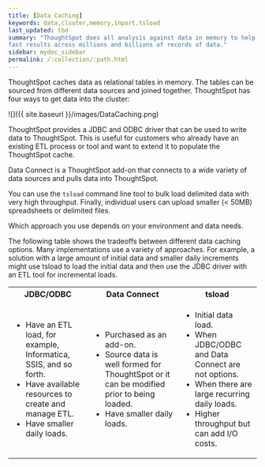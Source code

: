 ```yaml
---
title: [Data Caching]
keywords: data,clsuter,memory,inport,tsload
last_updated: tbd
summary: "ThoughtSpot does all analysis against data in memory to help achieve
fast results across millions and billions of records of data."
sidebar: mydoc_sidebar
permalink: /:collection/:path.html
---
```

ThoughtSpot caches data as relational tables in memory. The tables can be
sourced from different data sources and joined together. ThoughtSpot has four
ways to get data into the cluster:

![]({{ site.baseurl }}/images/DataCaching.png)

ThoughtSpot provides a JDBC and ODBC driver that can be used to write data to
ThoughtSpot. This is useful for customers who already have an existing
ETL process or tool and want to extend it to populate the ThoughtSpot cache.

Data Connect is a ThoughtSpot add-on that connects to a wide variety of data
sources and pulls data into ThoughtSpot.

You can use the `tsload` command line tool to bulk load delimited data with very
high throughput. Finally, individual users can upload smaller (< 50MB)
spreadsheets or delimited files.

Which approach you use depends on your environment and data needs.

The following table shows the tradeoffs between different data caching options.
Many implementations use a variety of approaches. For example, a solution with a
large amount of initial data and smaller daily increments might use tsload to
load the initial data and then use the JDBC driver with an ETL tool for
incremental loads.

<table>
  <tr>
    <th>JDBC/ODBC</th>
    <th>Data Connect</th>
    <th>tsload</th>
  </tr>
  <tr>
    <td>
    <ul>
    <li>Have an ETL load, for example, Informatica, SSIS, and so forth.</li>
    <li>Have available resources to create and manage ETL.</li>
    <li>Have smaller daily loads.</li>
    </ul>
    </td>
    <td>
    <ul>
    <li>Purchased as an add-on.</li>
    <li>Source data is well formed for ThoughtSpot or it can be modified prior to being loaded.</li>
    <li>Have smaller daily loads.</li>
    </ul>
    </td>
    <td>
    <ul>
    <li>Initial data load.</li>
    <li>When JDBC/ODBC and Data Connect are not options.</li>
    <li>When there are large recurring daily loads.</li>
    <li>Higher throughput but can add I/O costs.</li>
    </ul>
    </td>
  </tr>
</table>
